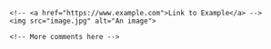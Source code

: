 <!DOCTYPE html>
<html>
<head>
    <meta charset="UTF-8">
    <title>CRUD Operation</title>
</head>

<body>
   
   
    <!-- <a href="https://www.example.com">Link to Example</a> -->
    <img src="image.jpg" alt="An image">

    <!-- More comments here -->

</body>
</html>

